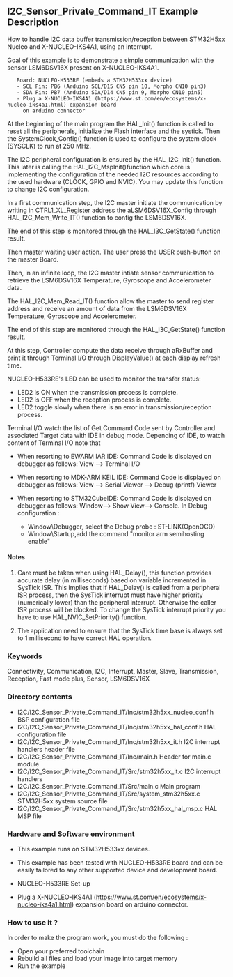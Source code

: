 ## <b>I2C_Sensor_Private_Command_IT Example Description</b>

How to handle I2C data buffer transmission/reception between STM32H5xx Nucleo and X-NUCLEO-IKS4A1,
using an interrupt.

Goal of this example is to demonstrate a simple communication with the sensor LSM6DSV16X present on X-NUCLEO-IKS4A1.

       Board: NUCLEO-H533RE (embeds a STM32H533xx device)
       - SCL Pin: PB6 (Arduino SCL/D15 CN5 pin 10, Morpho CN10 pin3)
       - SDA Pin: PB7 (Arduino SDA/D14 CN5 pin 9, Morpho CN10 pin5)
       - Plug a X-NUCLEO-IKS4A1 (https://www.st.com/en/ecosystems/x-nucleo-iks4a1.html) expansion board
         on arduino connector


At the beginning of the main program the HAL_Init() function is called to reset
all the peripherals, initialize the Flash interface and the systick.
Then the SystemClock_Config() function is used to configure the system
clock (SYSCLK) to run at 250 MHz.

The I2C peripheral configuration is ensured by the HAL_I2C_Init() function.
This later is calling the HAL_I2C_MspInit()function which core is implementing
the configuration of the needed I2C resources according to the used hardware (CLOCK,
GPIO and NVIC). You may update this function to change I2C configuration.

In a first communication step, the I2C master initiate the communication by writing in CTRL1_XL_Register address the
aLSM6DSV16X_Config through HAL_I2C_Mem_Write_IT() function to config the LSM6DSV16X.

The end of this step is monitored through the HAL_I3C_GetState() function result.

Then master waiting user action.
The user press the USER push-button on the master Board.

Then, in an infinite loop, the I2C master intiate sensor communication to retrieve the LSM6DSV16X Temperature,
Gyroscope and Accelerometer data.

The HAL_I2C_Mem_Read_IT() function allow the master to send register address and receive an amount of data
from the LSM6DSV16X Temperature, Gyroscope and Accelerometer.

The end of this step are monitored through the HAL_I3C_GetState() function result.

At this step, Controller compute the data receive through aRxBuffer and
print it through Terminal I/O through DisplayValue() at each display refresh time.


NUCLEO-H533RE's LED can be used to monitor the transfer status:

 - LED2 is ON when the transmission process is complete.
 - LED2 is OFF when the reception process is complete.
 - LED2 toggle slowly when there is an error in transmission/reception process.

Terminal I/O watch the list of Get Command Code sent by Controller and associated Target data with IDE in debug mode.
Depending of IDE, to watch content of Terminal I/O note that
 - When resorting to EWARM IAR IDE:
   Command Code is displayed on debugger as follows: View --> Terminal I/O

 - When resorting to MDK-ARM KEIL IDE:
   Command Code is displayed on debugger as follows: View --> Serial Viewer --> Debug (printf) Viewer

 - When resorting to STM32CubeIDE:
   Command Code is displayed on debugger as follows: Window--> Show View--> Console.
   In Debug configuration :
   - Window\Debugger, select the Debug probe : ST-LINK(OpenOCD)
   - Window\Startup,add the command "monitor arm semihosting enable"

#### <b>Notes</b>

 1. Care must be taken when using HAL_Delay(), this function provides accurate delay (in milliseconds)
    based on variable incremented in SysTick ISR. This implies that if HAL_Delay() is called from
    a peripheral ISR process, then the SysTick interrupt must have higher priority (numerically lower)
    than the peripheral interrupt. Otherwise the caller ISR process will be blocked.
    To change the SysTick interrupt priority you have to use HAL_NVIC_SetPriority() function.

 2. The application need to ensure that the SysTick time base is always set to 1 millisecond
    to have correct HAL operation.

### <b>Keywords</b>

Connectivity, Communication, I2C, Interrupt, Master, Slave, Transmission, Reception, Fast mode plus, Sensor, LSM6DSV16X

### <b>Directory contents</b>

  - I2C/I2C_Sensor_Private_Command_IT/Inc/stm32h5xx_nucleo_conf.h     BSP configuration file
  - I2C/I2C_Sensor_Private_Command_IT/Inc/stm32h5xx_hal_conf.h        HAL configuration file
  - I2C/I2C_Sensor_Private_Command_IT/Inc/stm32h5xx_it.h              I2C interrupt handlers header file
  - I2C/I2C_Sensor_Private_Command_IT/Inc/main.h                      Header for main.c module
  - I2C/I2C_Sensor_Private_Command_IT/Src/stm32h5xx_it.c              I2C interrupt handlers
  - I2C/I2C_Sensor_Private_Command_IT/Src/main.c                      Main program
  - I2C/I2C_Sensor_Private_Command_IT/Src/system_stm32h5xx.c          STM32H5xx system source file
  - I2C/I2C_Sensor_Private_Command_IT/Src/stm32h5xx_hal_msp.c         HAL MSP file

### <b>Hardware and Software environment</b>

  - This example runs on STM32H533xx devices.

  - This example has been tested with NUCLEO-H533RE board and can be
    easily tailored to any other supported device and development board.

  - NUCLEO-H533RE Set-up


- Plug a X-NUCLEO-IKS4A1 (https://www.st.com/en/ecosystems/x-nucleo-iks4a1.html) expansion board
      on arduino connector.

### <b>How to use it ?</b>

In order to make the program work, you must do the following :

 - Open your preferred toolchain
 - Rebuild all files and load your image into target memory
 - Run the example
